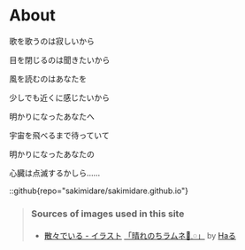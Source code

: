 # About

歌を歌うのは寂しいから

目を閉じるのは聞きたいから

風を読むのはあなたを

少しでも近くに感じたいから

明かりになったあなたへ

宇宙を飛べるまで待っていて

明かりになったあなたの

心臓は点滅するかしら……


::github{repo="sakimidare/sakimidare.github.io"}

> ### Sources of images used in this site
> - [散々でいる - イラスト](https://x.com/Haru57928031/status/1553704618634670081/) [「晴れのちラムネ🎸𓈒𓏸」](https://x.com/Haru57928031/status/1738144926268092672/) by [Haる](https://x.com/Haru57928031)